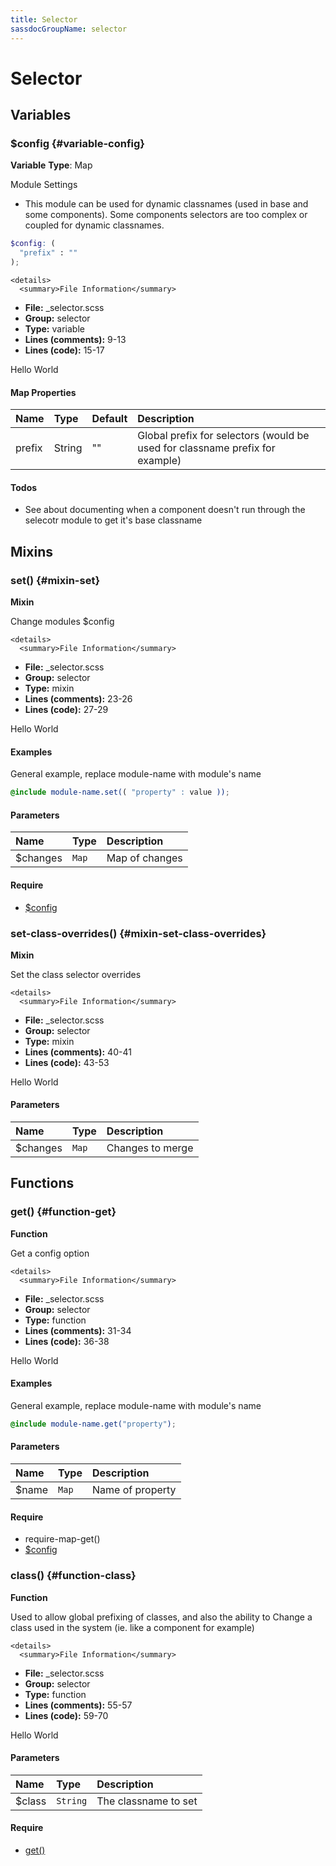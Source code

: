 ```yaml
---
title: Selector
sassdocGroupName: selector
---
```



# Selector





## Variables




<div class="sassdoc-item-header">

###  $config {#variable-config}

  <div class="sassdoc-item-header__labels">
    <span class="tag tag--primary"><strong>Variable</strong></span> <span class="tag"><strong>Type</strong>: Map</span>
  </div>

</div>

  

Module Settings
- This module can be used for dynamic classnames (used in base and some components). Some components selectors are too complex or coupled for dynamic classnames. 
    
    

``` scss
$config: (
  "prefix" : ""
);
```
  

    <details>
      <summary>File Information</summary>
- **File:** _selector.scss
- **Group:** selector
- **Type:** variable
- **Lines (comments):** 9-13
- **Lines (code):** 15-17
    </details>
    

Hello World
  

#### Map Properties


|Name|Type|Default|Description|
|:--|:--|:--|:--|
|prefix|String|""|Global prefix for selectors (would be used for classname prefix for example)|

    

#### Todos

- See about documenting when a component doesn't run through the selecotr module to get it's base classname
    
  

## Mixins




<div class="sassdoc-item-header">

###  set() {#mixin-set}

  <div class="sassdoc-item-header__labels">
    <span class="tag tag--primary"><strong>Mixin</strong></span>
  </div>

</div>

  

Change modules $config
    
    

    <details>
      <summary>File Information</summary>
- **File:** _selector.scss
- **Group:** selector
- **Type:** mixin
- **Lines (comments):** 23-26
- **Lines (code):** 27-29
    </details>
    

Hello World
  

#### Examples

General example, replace module-name with module's name      


``` scss
@include module-name.set(( "property" : value ));
```
  

      

#### Parameters


|Name|Type|Description|
|:--|:--|:--|
|$changes|`Map`|Map of changes|

    

#### Require

- [$config](/sass/core/breakpoint/#variable-config)
  


<div class="sassdoc-item-header">

###  set-class-overrides() {#mixin-set-class-overrides}

  <div class="sassdoc-item-header__labels">
    <span class="tag tag--primary"><strong>Mixin</strong></span>
  </div>

</div>

  

Set the class selector overrides
    
    

    <details>
      <summary>File Information</summary>
- **File:** _selector.scss
- **Group:** selector
- **Type:** mixin
- **Lines (comments):** 40-41
- **Lines (code):** 43-53
    </details>
    

Hello World
  

#### Parameters


|Name|Type|Description|
|:--|:--|:--|
|$changes|`Map`|Changes to merge|

    
  

## Functions




<div class="sassdoc-item-header">

###  get() {#function-get}

  <div class="sassdoc-item-header__labels">
    <span class="tag tag--primary"><strong>Function</strong></span>
  </div>

</div>

  

Get a config option
    
    

    <details>
      <summary>File Information</summary>
- **File:** _selector.scss
- **Group:** selector
- **Type:** function
- **Lines (comments):** 31-34
- **Lines (code):** 36-38
    </details>
    

Hello World
  

#### Examples

General example, replace module-name with module's name      


``` scss
@include module-name.get("property");
```
  

      

#### Parameters


|Name|Type|Description|
|:--|:--|:--|
|$name|`Map`|Name of property|

    

#### Require

- require-map-get()
- [$config](/sass/core/breakpoint/#variable-config)
  


<div class="sassdoc-item-header">

###  class() {#function-class}

  <div class="sassdoc-item-header__labels">
    <span class="tag tag--primary"><strong>Function</strong></span>
  </div>

</div>

  

Used to allow global prefixing of classes, and also the ability to 
Change a class used in the system (ie. like a component for example)
    
    

    <details>
      <summary>File Information</summary>
- **File:** _selector.scss
- **Group:** selector
- **Type:** function
- **Lines (comments):** 55-57
- **Lines (code):** 59-70
    </details>
    

Hello World
  

#### Parameters


|Name|Type|Description|
|:--|:--|:--|
|$class|`String`|The classname to set|

    

#### Require

- [get()](/sass/core/breakpoint/#function-get)
  
  
  